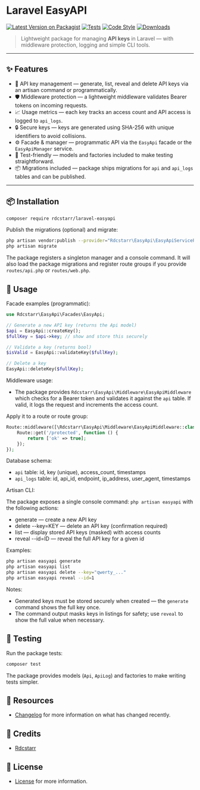 # Laravel EasyAPI

[![Latest Version on Packagist](https://img.shields.io/packagist/v/rdcstarr/laravel-easyapi.svg?style=flat-square)](https://packagist.org/packages/rdcstarr/laravel-easyapi)
[![Tests](https://img.shields.io/github/actions/workflow/status/rdcstarr/laravel-easyapi/run-tests.yml?branch=main&label=tests&style=flat-square)](https://github.com/rdcstarr/laravel-easyapi/actions)
[![Code Style](https://img.shields.io/github/actions/workflow/status/rdcstarr/laravel-easyapi/fix-php-code-style-issues.yml?branch=main&label=code%20style&style=flat-square)](https://github.com/rdcstarr/laravel-easyapi/actions)
[![Downloads](https://img.shields.io/packagist/dt/rdcstarr/laravel-easyapi.svg?style=flat-square)](https://packagist.org/packages/rdcstarr/laravel-easyapi)

> Lightweight package for managing **API keys** in Laravel — with middleware protection, logging and simple CLI tools.

---

## ✨ Features

- 🔑 API key management — generate, list, reveal and delete API keys via an artisan command or programmatically.
- 🛡 Middleware protection — a lightweight middleware validates Bearer tokens on incoming requests.
- 📈 Usage metrics — each key tracks an access count and API access is logged to `api_logs`.
- 🔒 Secure keys — keys are generated using SHA-256 with unique identifiers to avoid collisions.
- ⚙️ Facade & manager — programmatic API via the `EasyApi` facade or the `EasyApiManager` service.
- 🧪 Test-friendly — models and factories included to make testing straightforward.
- 📦 Migrations included — package ships migrations for `api` and `api_logs` tables and can be published.

---

## 📦 Installation

```bash
composer require rdcstarr/laravel-easyapi
```

Publish the migrations (optional) and migrate:

```bash
php artisan vendor:publish --provider="Rdcstarr\EasyApi\EasyApiServiceProvider"
php artisan migrate
```

The package registers a singleton manager and a console command. It will also load the package migrations and register route groups if you provide `routes/api.php` or `routes/web.php`.

## 🔑 Usage

Facade examples (programmatic):

```php
use Rdcstarr\EasyApi\Facades\EasyApi;

// Generate a new API key (returns the Api model)
$api = EasyApi::createKey();
$fullKey = $api->key; // show and store this securely

// Validate a key (returns bool)
$isValid = EasyApi::validateKey($fullKey);

// Delete a key
EasyApi::deleteKey($fullKey);
```

Middleware usage:

- The package provides `Rdcstarr\EasyApi\Middleware\EasyApiMiddleware` which checks for a Bearer token and validates it against the `api` table. If valid, it logs the request and increments the access count.

Apply it to a route or route group:

```php
Route::middleware([\Rdcstarr\EasyApi\Middleware\EasyApiMiddleware::class])->group(function () {
    Route::get('/protected', function () {
        return ['ok' => true];
    });
});
```

Database schema:

- `api` table: id, key (unique), access_count, timestamps
- `api_logs` table: id, api_id, endpoint, ip_address, user_agent, timestamps

Artisan CLI:

The package exposes a single console command: `php artisan easyapi` with the following actions:

- generate — create a new API key
- delete --key=KEY — delete an API key (confirmation required)
- list — display stored API keys (masked) with access counts
- reveal --id=ID — reveal the full API key for a given id


Examples:

```bash
php artisan easyapi generate
php artisan easyapi list
php artisan easyapi delete --key="qwerty_..."
php artisan easyapi reveal --id=1
```

Notes:

- Generated keys must be stored securely when created — the `generate` command shows the full key once.
- The command output masks keys in listings for safety; use `reveal` to show the full value when necessary.

## 🧪 Testing

Run the package tests:

```bash
composer test
```

The package provides models (`Api`, `ApiLog`) and factories to make writing tests simpler.

## 📖 Resources
 - [Changelog](CHANGELOG.md) for more information on what has changed recently.

## 👥 Credits
 - [Rdcstarr](https://github.com/rdcstarr)

## 📜 License
 - [License](LICENSE.md) for more information.
